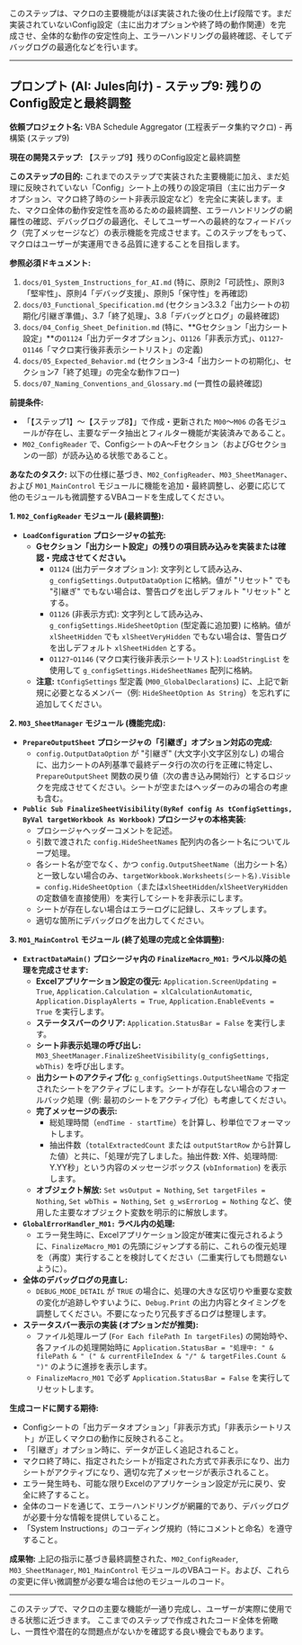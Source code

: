 このステップは、マクロの主要機能がほぼ実装された後の仕上げ段階です。まだ実装されていないConfig設定（主に出力オプションや終了時の動作関連）を完成させ、全体的な動作の安定性向上、エラーハンドリングの最終確認、そしてデバッグログの最適化などを行います。

---

## プロンプト (AI: Jules向け) - ステップ9: 残りのConfig設定と最終調整

**依頼プロジェクト名:** VBA Schedule Aggregator (工程表データ集約マクロ) - 再構築 (ステップ9)

**現在の開発ステップ:** 【ステップ9】残りのConfig設定と最終調整

**このステップの目的:**
これまでのステップで実装された主要機能に加え、まだ処理に反映されていない「Config」シート上の残りの設定項目（主に出力データオプション、マクロ終了時のシート非表示設定など）を完全に実装します。また、マクロ全体の動作安定性を高めるための最終調整、エラーハンドリングの網羅性の確認、デバッグログの最適化、そしてユーザーへの最終的なフィードバック（完了メッセージなど）の表示機能を完成させます。このステップをもって、マクロはユーザーが実運用できる品質に達することを目指します。

**参照必須ドキュメント:**
1.  `docs/01_System_Instructions_for_AI.md` (特に、原則2「可読性」、原則3「堅牢性」、原則4「デバッグ支援」、原則5「保守性」を再確認)
2.  `docs/03_Functional_Specification.md` (セクション3.3.2「出力シートの初期化/引継ぎ準備」、3.7「終了処理」、3.8「デバッグとログ」の最終確認)
3.  `docs/04_Config_Sheet_Definition.md` (特に、**Gセクション「出力シート設定」**の`O1124`「出力データオプション」、`O1126`「非表示方式」、`O1127`-`O1146`「マクロ実行後非表示シートリスト」の定義)
4.  `docs/05_Expected_Behavior.md` (セクション3-4「出力シートの初期化」、セクション7「終了処理」の完全な動作フロー)
5.  `docs/07_Naming_Conventions_and_Glossary.md` (一貫性の最終確認)

**前提条件:**
*   「【ステップ1】～【ステップ8】」で作成・更新された `M00`～`M06` の各モジュールが存在し、主要なデータ抽出とフィルター機能が実装済みであること。
*   `M02_ConfigReader` で、ConfigシートのA～Fセクション（およびGセクションの一部）が読み込める状態であること。

**あなたのタスク:**
以下の仕様に基づき、`M02_ConfigReader`、`M03_SheetManager`、および `M01_MainControl` モジュールに機能を追加・最終調整し、必要に応じて他のモジュールも微調整するVBAコードを生成してください。

**1. `M02_ConfigReader` モジュール (最終調整):**

*   **`LoadConfiguration` プロシージャの拡充:**
    *   **Gセクション「出力シート設定」の残りの項目読み込みを実装または確認・完成させてください。**
        *   `O1124` (出力データオプション): 文字列として読み込み、`g_configSettings.OutputDataOption` に格納。値が "リセット" でも "引継ぎ" でもない場合は、警告ログを出しデフォルト "リセット" とする。
        *   `O1126` (非表示方式): 文字列として読み込み、`g_configSettings.HideSheetOption` (型定義に追加要) に格納。値が `xlSheetHidden` でも `xlSheetVeryHidden` でもない場合は、警告ログを出しデフォルト `xlSheetHidden` とする。
        *   `O1127`-`O1146` (マクロ実行後非表示シートリスト): `LoadStringList` を使用して `g_configSettings.HideSheetNames` 配列に格納。
    *   **注意:** `tConfigSettings` 型定義 (`M00_GlobalDeclarations`) に、上記で新規に必要となるメンバー（例: `HideSheetOption As String`）を忘れずに追加してください。

**2. `M03_SheetManager` モジュール (機能完成):**

*   **`PrepareOutputSheet` プロシージャの「引継ぎ」オプション対応の完成:**
    *   `config.OutputDataOption` が "引継ぎ" (大文字小文字区別なし) の場合に、出力シートのA列基準で最終データ行の次の行を正確に特定し、`PrepareOutputSheet` 関数の戻り値（次の書き込み開始行）とするロジックを完成させてください。シートが空またはヘッダーのみの場合の考慮も含む。
*   **`Public Sub FinalizeSheetVisibility(ByRef config As tConfigSettings, ByVal targetWorkbook As Workbook)` プロシージャの本格実装:**
    *   プロシージャヘッダーコメントを記述。
    *   引数で渡された `config.HideSheetNames` 配列内の各シート名についてループ処理。
    *   各シート名が空でなく、かつ `config.OutputSheetName`（出力シート名）と一致しない場合のみ、`targetWorkbook.Worksheets(シート名).Visible = config.HideSheetOption`（または`xlSheetHidden`/`xlSheetVeryHidden`の定数値を直接使用）を実行してシートを非表示にします。
    *   シートが存在しない場合はエラーログに記録し、スキップします。
    *   適切な箇所にデバッグログを出力してください。

**3. `M01_MainControl` モジュール (終了処理の完成と全体調整):**

*   **`ExtractDataMain()` プロシージャ内の `FinalizeMacro_M01:` ラベル以降の処理を完成させます:**
    *   **Excelアプリケーション設定の復元:** `Application.ScreenUpdating = True`, `Application.Calculation = xlCalculationAutomatic`, `Application.DisplayAlerts = True`, `Application.EnableEvents = True` を実行します。
    *   **ステータスバーのクリア:** `Application.StatusBar = False` を実行します。
    *   **シート非表示処理の呼び出し:** `M03_SheetManager.FinalizeSheetVisibility(g_configSettings, wbThis)` を呼び出します。
    *   **出力シートのアクティブ化:** `g_configSettings.OutputSheetName` で指定されたシートをアクティブにします。シートが存在しない場合のフォールバック処理（例: 最初のシートをアクティブ化）も考慮してください。
    *   **完了メッセージの表示:**
        *   総処理時間（`endTime - startTime`）を計算し、秒単位でフォーマットします。
        *   抽出件数（`totalExtractedCount` または `outputStartRow` から計算した値）と共に、「処理が完了しました。抽出件数: X件、処理時間: Y.YY秒」という内容のメッセージボックス (`vbInformation`) を表示します。
    *   **オブジェクト解放:** `Set wsOutput = Nothing`, `Set targetFiles = Nothing`, `Set wbThis = Nothing`, `Set g_wsErrorLog = Nothing` など、使用した主要なオブジェクト変数を明示的に解放します。
*   **`GlobalErrorHandler_M01:` ラベル内の処理:**
    *   エラー発生時に、Excelアプリケーション設定が確実に復元されるように、`FinalizeMacro_M01` の先頭にジャンプする前に、これらの復元処理を（再度）実行することを検討してください（二重実行しても問題ないように）。
*   **全体のデバッグログの見直し:**
    *   `DEBUG_MODE_DETAIL` が `TRUE` の場合に、処理の大きな区切りや重要な変数の変化が追跡しやすいように、`Debug.Print` の出力内容とタイミングを調整してください。不要になったり冗長すぎるログは整理します。
*   **ステータスバー表示の実装 (オプションだが推奨):**
    *   ファイル処理ループ (`For Each filePath In targetFiles`) の開始時や、各ファイルの処理開始時に `Application.StatusBar = "処理中: " & filePath & " (" & currentFileIndex & "/" & targetFiles.Count & ")"` のように進捗を表示します。
    *   `FinalizeMacro_M01` で必ず `Application.StatusBar = False` を実行してリセットします。

**生成コードに関する期待:**
*   Configシートの「出力データオプション」「非表示方式」「非表示シートリスト」が正しくマクロの動作に反映されること。
*   「引継ぎ」オプション時に、データが正しく追記されること。
*   マクロ終了時に、指定されたシートが指定された方式で非表示になり、出力シートがアクティブになり、適切な完了メッセージが表示されること。
*   エラー発生時も、可能な限りExcelのアプリケーション設定が元に戻り、安全に終了すること。
*   全体のコードを通じて、エラーハンドリングが網羅的であり、デバッグログが必要十分な情報を提供していること。
*   「System Instructions」のコーディング規約（特にコメントと命名）を遵守すること。

**成果物:**
上記の指示に基づき最終調整された、`M02_ConfigReader`, `M03_SheetManager`, `M01_MainControl` モジュールのVBAコード。および、これらの変更に伴い微調整が必要な場合は他のモジュールのコード。

---

このステップで、マクロの主要な機能が一通り完成し、ユーザーが実際に使用できる状態に近づきます。
ここまでのステップで作成されたコード全体を俯瞰し、一貫性や潜在的な問題点がないかを確認する良い機会でもあります。